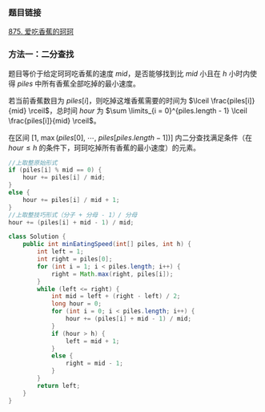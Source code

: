 ### 题目链接
[875. 爱吃香蕉的珂珂](https://leetcode.cn/problems/koko-eating-bananas)

### 方法一：二分查找
题目等价于给定珂珂吃香蕉的速度 $mid$，是否能够找到比 $mid$ 小且在 $h$ 小时内使得 $piles$ 中所有香蕉全部吃掉的最小速度。

若当前香蕉数目为 $piles[i]$，则吃掉这堆香蕉需要的时间为 $\lceil \frac{piles[i]}{mid} \rceil$，总时间 $hour$ 为 $\sum \limits_{i = 0}^{piles.length - 1} \lceil \frac{piles[i]}{mid} \rceil$。

在区间 $[1, \ \max(piles[0], \ \cdots, \ piles[piles.length - 1])]$ 内二分查找满足条件（在 $hour \leq h$ 的条件下，珂珂吃掉所有香蕉的最小速度）的元素。

```Java
//上取整原始形式
if (piles[i] % mid == 0) {
    hour += piles[i] / mid;
}
else {
    hour += piles[i] / mid + 1;
}
//上取整技巧形式（分子 + 分母 - 1）/ 分母
hour += (piles[i] + mid - 1) / mid;
```

```Java
class Solution {
    public int minEatingSpeed(int[] piles, int h) {
        int left = 1;
        int right = piles[0];
        for (int i = 1; i < piles.length; i++) {
            right = Math.max(right, piles[i]);
        }
        while (left <= right) {
            int mid = left + (right - left) / 2;
            long hour = 0;
            for (int i = 0; i < piles.length; i++) {
                hour += (piles[i] + mid - 1) / mid;
            }
            if (hour > h) {
                left = mid + 1;
            }
            else {
                right = mid - 1;
            }
        }
        return left;
    }
}
```
